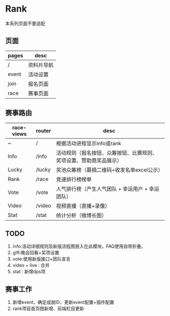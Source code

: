 # Rank
本系列页面不要适配

## 页面
pages | desc
---|---
/ | 资料片导航
event | 活动设置
join | 报名页面
race | 赛事页面

## 赛事路由
race-views | router | desc
---|---|---
~ | / | 根据活动进程显示info或rank
Info | /info | 活动规则（报名按钮、众筹按钮、比赛规则、奖项设置、赞助商奖品展示） 
Lucky | /lucky | 奖池众筹榜（募捐二维码+收发名单excel公示）
Rank | /race | 竞速排行榜榜单
Vote | /vote | 人气排行榜（产生人气团队 + 幸运用户 + 幸运团队）
Video | /video | 视频直播（直播+录像）
Stat | /stat | 统计分析（微博长图）

## TODO
1. info:活动详细规则及新版流程图嵌入在此模块，FAQ使用自带折叠。
2. gift:晚会回看+奖项设置
3. vote:使用新版接口+团队宣言
4. video + live : 合并
5. stat : 新增dps项


## 赛事工作
1. 新增event，确定成就ID，更新event配置+插件配置
2. rank项目首页图新增、前端栏目更新